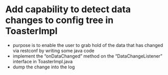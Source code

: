 # Add capability to detect data changes to config tree in ToasterImpl

- purpose is to enable the user to grab hold of the data that has changed via restconf by writing some java code
- implement the “onDataChanged” method on the “DataChangeListener” interface in ToasterImpl.java
- dump the change into the log

